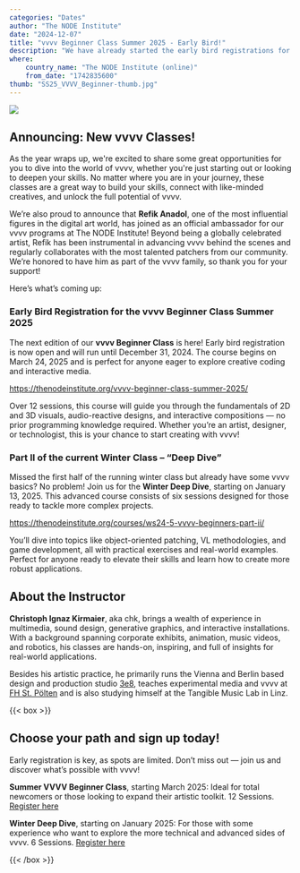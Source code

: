 ```yaml
---
categories: "Dates"
author: "The NODE Institute"
date: "2024-12-07"
title: "vvvv Beginner Class Summer 2025 - Early Bird!"
description: "We have already started the early bird registrations for the summer season 2025. Better get your seat now!"
where: 
    country_name: "The NODE Institute (online)"
    from_date: "1742835600"
thumb: "SS25_VVVV_Beginner-thumb.jpg"
---
```


![](SS25_VVVV_Beginner.png) 

## Announcing: New vvvv Classes!
As the year wraps up, we're excited to share some great opportunities for you to dive into the world of vvvv, whether you're just starting out or looking to deepen your skills. No matter where you are in your journey, these classes are a great way to build your skills, connect with like-minded creatives, and unlock the full potential of vvvv. 

We’re also proud to announce that **Refik Anadol**, one of the most influential figures in the digital art world, has joined as an official ambassador for our vvvv programs at The NODE Institute! Beyond being a globally celebrated artist, Refik has been instrumental in advancing vvvv behind the scenes and regularly collaborates with the most talented patchers from our community. We’re honored to have him as part of the vvvv family, so thank you for your support!

Here’s what’s coming up:

### Early Bird Registration for the vvvv Beginner Class Summer 2025
The next edition of our **vvvv Beginner Class** is here! Early bird registration is now open and will run until December 31, 2024. The course begins on March 24, 2025 and is perfect for anyone eager to explore creative coding and interactive media.

https://thenodeinstitute.org/vvvv-beginner-class-summer-2025/

Over 12 sessions, this course will guide you through the fundamentals of 2D and 3D visuals, audio-reactive designs, and interactive compositions — no prior programming knowledge required. Whether you’re an artist, designer, or technologist, this is your chance to start creating with vvvv!

### Part II of the current Winter Class – “Deep Dive”
Missed the first half of the running winter class but already have some vvvv basics? No problem! Join us for the **Winter Deep Dive**, starting on January 13, 2025. This advanced course consists of six sessions designed for those ready to tackle more complex projects.

https://thenodeinstitute.org/courses/ws24-5-vvvv-beginners-part-ii/

You’ll dive into topics like object-oriented patching, VL methodologies, and game development, all with practical exercises and real-world examples. Perfect for anyone ready to elevate their skills and learn how to create more robust applications.

## About the Instructor
**Christoph Ignaz Kirmaier**, aka chk, brings a wealth of experience in multimedia, sound design, generative graphics, and interactive installations. With a background spanning corporate exhibits, animation, music videos, and robotics, his classes are hands-on, inspiring, and full of insights for real-world applications. 

Besides his artistic practice, he primarily runs the Vienna and Berlin based design and production studio [3e8](https://3e8.studio/), teaches experimental media and vvvv at [FH St. Pölten](https://www.fhstp.ac.at/de/onepager/masterklasse-experimentelle-medien) and is also studying himself at the Tangible Music Lab in Linz.

{{< box >}}
## Choose your path and sign up today!
Early registration is key, as spots are limited. Don’t miss out — join us and discover what’s possible with vvvv!

**Summer VVVV Beginner Class**, starting March 2025: Ideal for total newcomers or those looking to expand their artistic toolkit. 12 Sessions. [Register here](https://thenodeinstitute.org/vvvv-beginner-class-summer-2025/)

**Winter Deep Dive**, starting on January 2025: For those with some experience who want to explore the more technical and advanced sides of vvvv. 6 Sessions. [Register here](https://thenodeinstitute.org/courses/ws24-5-vvvv-beginners-part-ii/)

{{< /box >}}